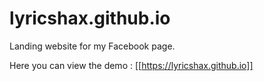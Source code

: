 # lyricshax.github.io
Landing website for my Facebook page.

Here you can view the demo : [[https://lyricshax.github.io]]

